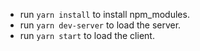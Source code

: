 - run `yarn install` to install npm_modules.
- run `yarn dev-server` to load the server.
- run `yarn start` to load the client.